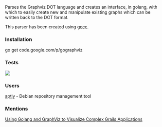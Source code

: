 Parses the Graphviz DOT language and creates an interface, in golang, with which to easily create new and manipulate existing graphs which can be written back to the DOT format.

This parser has been created using [gocc](http://code.google.com/p/gocc).

### Installation ###
go get code.google.com/p/gographviz

### Tests ###

[![](https://drone.io/awalterschulze/gographviz/status.png)](https://drone.io/awalterschulze/gographviz/latest)

### Users ###

[aptly](https://github.com/smira/aptly) - Debian repository management tool

### Mentions ###

[Using Golang and GraphViz to Visualize Complex Grails Applications](http://ilikeorangutans.github.io/2014/05/03/using-golang-and-graphviz-to-visualize-complex-grails-applications/)
